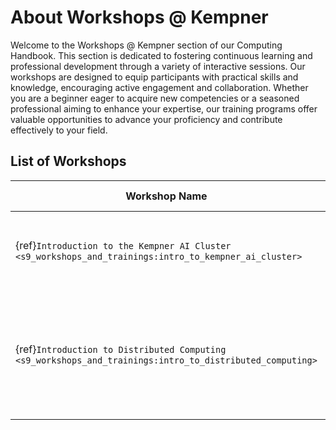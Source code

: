# About Workshops @ Kempner

Welcome to the Workshops @ Kempner section of our Computing Handbook. This section is dedicated to fostering continuous learning and professional development through a variety of interactive sessions.
Our workshops are designed to equip participants with practical skills and knowledge, encouraging active engagement and collaboration. Whether you are a beginner eager to acquire new competencies or a seasoned professional aiming to enhance your expertise, our training programs offer valuable opportunities to advance your proficiency and contribute effectively to your field.

## List of Workshops


| Workshop Name                              | Description                                                                 | Target Audience                         |
|--------------------------------------------|-----------------------------------------------------------------------------|------------------------------------------|
| {ref}`Introduction to the Kempner AI Cluster <s9_workshops_and_trainings:intro_to_kempner_ai_cluster>`     | Overview of how to access and use the Kempner AI cluster.    | Kempner AI Cluster Users        |
| {ref}`Introduction to Distributed Computing <s9_workshops_and_trainings:intro_to_distributed_computing>`   | Introduction to key concepts in distributed computing.       | Researchers and students with basic SLURM experience and some familiarity with neural networks.  |
